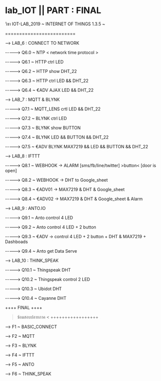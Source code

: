 # lab_IOT || PART : FINAL

 วิชา IOT-LAB_2019 ~ INTERNET OF THINGS 1.3.5 ~

=========================

--> LAB_6 : CONNECT TO NETWORK

-----> Q6.0 ~ NTP < network time protocol >

-----> Q6.1 ~ HTTP ctrl LED

-----> Q6.2 ~ HTTP show DHT_22

-----> Q6.3 ~ HTTP ctrl LED && DHT_22

-----> Q6.4 ~ €ADV AJAX LED && DHT_22

--> LAB_7 : MQTT & BLYNK

-----> Q7.1 ~ MQTT_LENS crtl LED && DHT_22

-----> Q7.2 ~ BLYNK ctrl LED

-----> Q7.3 ~ BLYNK show BUTTON 

-----> Q7.4 ~ BLYNK LED && BUTTON && DHT_22

-----> Q7.5 ~ €ADV BLYNK MAX7219 && LED && BUTTON && DHT_22

--> LAB_8 : IFTTT

-----> Q8.1 ~ WEBHOOK -> ALARM [sms/fb/line/twitter] >button< [door is open]

-----> Q8.2 ~ WEBHOOK -> DHT to Google_sheet

-----> Q8.3 ~ €ADV01  -> MAX7219 & DHT & Google_sheet

-----> Q8.4 ~ €ADV02  -> MAX7219 & DHT & Google_sheet & Alarm

--> LAB_9 : ANTO.IO

-----> Q9.1 ~ Anto control 4 LED

-----> Q9.2 ~ Anto control 4 LED + 2 button

-----> Q9.3 ~ €ADV -> control 4 LED + 2 button + DHT & MAX7219 + Dashboads

-----> Q9.4 ~ Anto get Data Serve

--> LAB_10 : THINK_SPEAK

-----> Q10.1 ~ Thingspeak DHT

-----> Q10.2 ~ Thingspeak control 2 LED

-----> Q10.3 ~ Ubidot DHT

-----> Q10.4 ~ Cayanne DHT

  ++++ FINAL ++++
> ซ้อมสอบปลายภาค <
 +++++++++++++++++
 
--> F1 ~ BASIC_CONNECT

--> F2 ~ MQTT

--> F3 ~ BLYNK

--> F4 ~ IFTTT

--> F5 ~ ANTO

--> F6 ~ THINK_SPEAK


 

